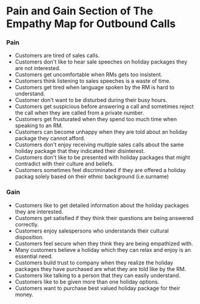 # Pain and Gain Section of The Empathy Map for Outbound Calls

### Pain

* Customers are tired of sales calls.
* Customers don't like to hear sale speeches on holiday packages they are not interested. 
* Customers get uncomfortable when RMs gets too insistent.
* Customers think listening to sales speeches is a waste of time.
* Customers get tired when language spoken by the RM is hard to understand.
* Customer don't want to be disturbed during their busy hours.
* Customers get suspicious before answering a call and sometimes reject the call when they are called from a private number.
* Customers get frusturated when they spend too much time when speaking to an RM.
* Customers can become unhappy when they are told about an holiday package they cannot afford.
* Customers don't enjoy receiving multiple sales calls about the same holiday package that they indicated their disinterest.
* Customers don't like to be presented with holiday packages that might contradict with their culture and beliefs.
* Customers sometimes feel discriminated if they are offered a holiday packag solely based on their ethnic background (i.e.surname)

### Gain 

* Customers like to get detailed information about the holiday packages they are interested.
* Customers get satisfied if they think their questions are being answered correctly.
* Customers enjoy salespersons who understands their cultural disposition.
* Customers feel secure when they think they are being empathized with.
* Many customers believe a holiday which they can relax and enjoy is an essential need.
* Customers build trust to company when they realize the holiday packages they have purchased are what they are told like by the RM.
* Customers like talking to a person that they can easily understand.
* Customers like to be given more than one holiday options.
* Customers want to purchase best valued holiday package for their money.